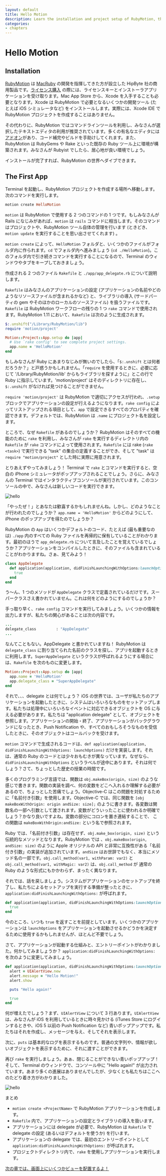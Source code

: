 ```yaml
---
layout: default
title: Hello Motion
description: Learn the installation and project setup of RubyMotion, then make your first iOS app
categories:
- chapters
---
```

# Hello Motion

## Installation

[RubyMotion][rm] は [MacRuby][macruby] の開発を指揮してきた方が設立した HipByte 社の商用製品です。[ライセンス購入][buy] の際には、ライセンスキーとインストーラアプリケーションを受け取ります。Mac App Store から、Xcode を入手することも必要となります。Xcode は RubyMotion で必要となるいくつかの開発ツール (たとえば iOS シミュレータなど) をインストールします。実際には、Xcode IDE で RubyMotion プロジェクトを作成することはありません。

その代わりに、RubyMotion ではコマンドラインツールを利用し、みなさんが選択したテキストエディタの利用が推奨されています。多くの有名なエディタには[アドオン][packages]があり、コード補完やビルドを手助けしてくれます。また、RubyMotion は RubyGems や Rake といった既存の Ruby ツール上に環境が構築されます。みなさんが Rubyist でしたら、居心地が良い環境でしょう。

インストールが完了すれば、RubyMotion の世界へダイブできます。

## The First App

Terminal を起動し、RubyMotion プロジェクトを作成する場所へ移動します。次のコマンドを実行します。

```ruby
motion create HelloMotion
```

`motion` は RubyMotion で使用する 2 つのコマンドの 1 つです。もしみなさんが Rails になじみがあれば、`motion` は `rails` コマンドに相当します。そのコマンドはプロジェクトや、RubyMotion ツール自体の管理を行います (ときどき、`motion update` を実行することを思い出させてくれます) 。

`motion create` によって、`HelloMotion` フォルダと、いくつかのファイルがフォルダ内に作られます。`cd` でフォルダ内へ進みましょう (`cd ./HelloMotion`)。このフォルダ内で引き続きコマンドを実行することになるので、Terminal のウィンドウやタブをキープしておきましょう。

作成される 2 つのファイル `Rakefile` と `./app/app_delegate.rb` について説明します。

`Rakefile` はみなさんのアプリケーションの設定 (アプリケーションの名前やどのようなリソースファイルが含まれるかなど) と、ライブラリの導入 (サードパーティの gem やそのほかのローカルのソースファイル) を扱うファイルです。`Rakefile` は RubyMotion ワークフローの残りの 1 つ `rake` コマンドで使用されます。RubyMotion 1.11 において、`Rakefile` は次のように生成されます。

```ruby
$:.unshift("/Library/RubyMotion/lib")
require 'motion/project'

Motion::Project::App.setup do |app|
  # Use `rake config' to see complete project settings.
  app.name = 'HelloMotion'
end
```

もしみなさんが Ruby にあまりなじみが無いのでしたら、「`$:.unshift` とは何者だろうか？」と戸惑うかもしれません。「`require` を使用するときに、必要に応じて '/Library/RubyMotion/lib' からもライブラリを探すように」とこの行で Ruby に指示しています。'motion/project' はそのディレクトリに存在し、`$:.unshift` がなければ見つけることができません。

`require 'motion/project'` は RubyMotion で適切にアクセスが行われ、`.setup` ブロックでアプリケーションの設定が行えるようになります。`rake config` によってリストアップされる項目として、`app` で設定できるすべてのプロパティを確認できます。デフォルトでは、RubyMotion は `.name` にプロジェクト名を設定します。

ところで、なぜ `Rakefile` があるのでしょうか？ RubyMotion はそのすべての機能のために `rake` を利用し、みなさんが  `rake` を実行するディレクトリ内の `Rakefile` が `rake` コマンドによって使用されます。`Rakefile` には rake (`rake <task>`) で実行できる "task" の集合の定義することができ、そして "task" は `require "motion/project"` とした時に実際に用意されます。

とりあえずやってみましょう！ Terminal で `rake` とコマンドを実行すると、空白の iPhone シミュレータがポップアップされることでしょう。さらに、みなさんの Terminal ではインタラクティブコンソールが実行されています。このコンソールの中で、みなさんは新しいコードを実行できます。

![hello](images/0.png)

「やったぜ！」とあなたは歓喜するかもしれませんね。しかし、どのようなことが行われたのでしょうか？ `app.name = 'HelloMotion'` からどのようにして、iPhone のポップアップを得たのでしょうか？

RubyMotion の `App` はいくつかデフォルトのコード、たとえば (最も重要なのは) `./app` 内のすべての Ruby ファイルを再帰的に保有していることがわかります。最初のほうで `app_delegate.rb` について言及したことを覚えているでしょうか？アプリケーションをコンパイルしたときに、そのファイルも含まれていることがわかりますね。さぁ、見てみよう！

```ruby
class AppDelegate
  def application(application, didFinishLaunchingWithOptions:launchOptions)
    true
  end
end
```

う〜ん、1 つのメソッドが `AppDelegate` クラスで定義されているだけです。スーパークラスさえ書かれていません。これは何をどのようにするのでしょうか？

手っ取り早く、`rake config` コマンドを実行してみましょう。いくつかの情報を出力しますが、私たちの関心があることは次の内容です。

```ruby
...
delegate_class         : "AppDelegate"
...
```

なんてこともない。AppDelegate と書かれていますね！ RubyMotion は `delegate_class` に割り当てられた名前のクラスを探し、アプリを起動するときに利用します。`SuperAppDelegate` というクラスが呼ばれるようにする場合には、`Rakefile` を次のものに変更します。

```ruby
Motion::Project::App.setup do |app|
  app.name = 'HelloMotion'
  app.delegate_class = "SuperAppDelegate"
end
```

それで、、、delegate とは何でしょう？ iOS の世界では、ユーザが私たちのアプリケーションを起動したときに、システムはいろいろなものをセットアップします。私たちは処理中にいろいろなイベントに対応できるオブジェクトを OS に与える必要があります。私たちは "application delegate" として、オブジェクトを参照します。アプリケーションの開始・終了、アプリケーションがバックグラウンドになったとき、Push Notification や、すべてのおもしろそうなものを受信したときに、そのオブジェクトはコールバックを受けます。

`motion` コマンドで生成されるコードは、`def application(application, didFinishLaunchingWithOptions: launchOptions)` だけを実装します。それは、通常の Ruby のコードとは少々おもむきが異なっています。なぜなら、`didFinishLaunchingWithOptions` というラベルが途中にあります。それは何でしょう？さて、ちょっとした歴史の授業の時間です。

多くのプログラミング言語では、関数は `obj.makeBox(origin, size)` のような感じで書きます。関数の実装を調べ、何の変数をどこへ入れるか理解する必要があるので、ちょっとした苦痛でしょう。Objective-C はこの問題を対処するために「名前付き引数」を使用します。Objective-C では、同じ関数を `[obj makeBoxWithOrigin: origin andSize: size];` のように書きます。各変数は関数名の一部へ引数として渡されます。変数がどういったことに使われるか明確でしょう？かなり良いですよね。変数の部分にコロンを置き連結することで、 この関数は `makeBoxWithOrigin:andSize:` という名で参照されます。

Ruby では、「名前付き引数」は存在せず、`obj.make_box(origin, size)` という伝統的なメソッドとなります。RubyMotion では
、`obj.makeBox(origin, andSize: size)` のように Apple オリジナルの API と非常に互換性がある「名前付き引数」の実装が追加されています。`andSize` はお世辞でもなく、本当にメソッド名の一部です。`obj.call_method(var1, withParam: var2)` と `obj.call_method(var1, withMagic: var2)` は、`obj.call_method` が 通常の Ruby のような形式にもかかわらず、まったく異なります。

それでは、話を戻しましょう。システムがアプリケーションのセットアップを終了し、私たちによるセットアップを実行する準備が整ったときに、`application:didFinishLaunchingWithOptions:` が呼ばれます。

```ruby
def application(application, didFinishLaunchingWithOptions:launchOptions)
  true
end
```

今のところ、いつも `true` を返すことを前提としています。いくつかのアプリケーションは `launchOptions` をアプリケーションを起動させるかどうかを決定するために使用するかもしれませんが、ほとんど不要でしょう。

さて、アプリケーションが起動する仕組みと、エントリーポイントがわかりました。何かしてみましょうか？ `application:didFinishLaunchingWithOptions:` を次のように変更してみましょう。

```ruby
def application(application, didFinishLaunchingWithOptions:launchOptions)
  alert = UIAlertView.new
  alert.message = "Hello Motion!"
  alert.show

  puts "Hello again!"

  true
end
```

何が増えたでしょう？まず、`UIAlertView` について 3 行あります。`UIAlertView` は、みなさんが iOS を利用しているときに時々見かける (iTunes Store にログインするときや、iOS 5 以前の Push Notification など) 青いポップアップです。私たちはそれを作成し、メッセージを与え、そしてそれを表示します。

次に、`puts` は基本的なログを表示するものです。普通の文字列や、情報が欲しいオブジェクトを表示するために、それに渡すことができます。

再び `rake` を実行しましょう。あぁ、閉じることができない青いポップアップ！そして、Terminal のウィンドウで、コンソール中に "Hello again!" が出力されています。あまり多くの進展はありませんでしたが、少なくとも私たちはここへのたどり着き方がわかりました。

![hello](images/1.png)

まとめ

- `motion create <ProjectName>` で RubyMotion アプリケーションを作成します。
- `Rakefile` 内で、アプリケーションの設定とライブラリの導入を扱います。
- アプリケーションには delegate が必要で、RubyMotion は `Rakefile` で delegate の設定 (あるいはデフォルトを使うか) を行います。
- アプリケーションの delegate では、最初のエントリーポイントとして `application:didFinishLaunchingWithOptions:` が呼ばれます。
- プロジェクトディレクトリ内で、`rake` を使用しアプリケーションを実行します。

[次の章では、画面上にいくつかビューを配置するよ！](/2-views)

[rm]: http://www.rubymotion.com/

[macruby]: http://macruby.org/

[xcode]: http://itunes.apple.com/us/app/xcode/id497799835?mt=12

[buy]: http://sites.fastspring.com/hipbyte/product/rubymotion

[packages]: http://rubymotion.jp/RubyMotionDocumentation/articles/editors/index.html

